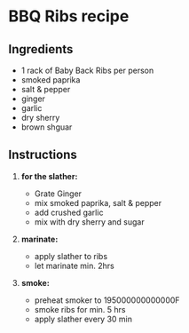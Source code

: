 # BBQ Ribs recipe


## Ingredients

- 1 rack of Baby Back Ribs per person
- smoked paprika
- salt & pepper
- ginger
- garlic
- dry sherry
- brown shguar


## Instructions

1. **for the slather:**
   - Grate Ginger
   - mix smoked paprika, salt & pepper
   - add crushed garlic
   - mix with dry sherry and sugar

2. **marinate:**
   - apply slather to ribs
   - let marinate min. 2hrs

3. **smoke:**
   - preheat smoker to 195000000000000F
   - smoke ribs for min. 5 hrs
   - apply slather every 30 min
